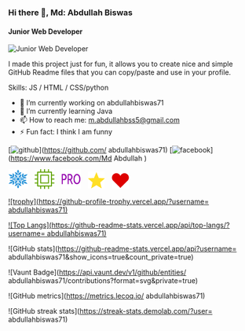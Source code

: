 ### Hi there 👋, Md: Abdullah Biswas
#### Junior Web Developer
![Junior Web Developer](IMG20211210162803.jpg)

I made this project just for fun, it allows you to create nice and simple GitHub Readme files that you can copy/paste and use in your profile.

Skills:  JS / HTML / CSS/python

- 🔭 I’m currently working on  abdullahbiswas71 
- 🌱 I’m currently learning Java 
- 📫 How to reach me: m.abdullahbss5@gmail.com 
- ⚡ Fun fact: I think I am funny 


[<img src='https://cdn.jsdelivr.net/npm/simple-icons@3.0.1/icons/github.svg' alt='github' height='40'>](https://github.com/ abdullahbiswas71)  [<img src='https://cdn.jsdelivr.net/npm/simple-icons@3.0.1/icons/facebook.svg' alt='facebook' height='40'>](https://www.facebook.com/Md Abdullah )  

<a href='https://archiveprogram.github.com/'><img src='https://raw.githubusercontent.com/acervenky/animated-github-badges/master/assets/acbadge.gif' width='40' height='40'></a> <a href='https://docs.github.com/en/developers'><img src='https://raw.githubusercontent.com/acervenky/animated-github-badges/master/assets/devbadge.gif' width='40' height='40'></a> <a href='https://github.com/pricing'><img src='https://raw.githubusercontent.com/acervenky/animated-github-badges/master/assets/pro.gif' width='40' height='40'></a> <a href='https://stars.github.com/'><img src='https://raw.githubusercontent.com/acervenky/animated-github-badges/master/assets/starbadge.gif' width='35' height='35'></a> <a href='https://docs.github.com/en/github/supporting-the-open-source-community-with-github-sponsors'><img src='https://raw.githubusercontent.com/acervenky/animated-github-badges/master/assets/sponsorbadge.gif' width='35' height='35'></a> 

[![trophy](https://github-profile-trophy.vercel.app/?username= abdullahbiswas71)](https://github.com/ryo-ma/github-profile-trophy)

[![Top Langs](https://github-readme-stats.vercel.app/api/top-langs/?username= abdullahbiswas71)](https://github.com/anuraghazra/github-readme-stats)

![GitHub stats](https://github-readme-stats.vercel.app/api?username= abdullahbiswas71&show_icons=true&count_private=true)  

![Vaunt Badge](https://api.vaunt.dev/v1/github/entities/ abdullahbiswas71/contributions?format=svg&private=true)  

![GitHub metrics](https://metrics.lecoq.io/ abdullahbiswas71)  

![GitHub streak stats](https://streak-stats.demolab.com/?user= abdullahbiswas71)  

